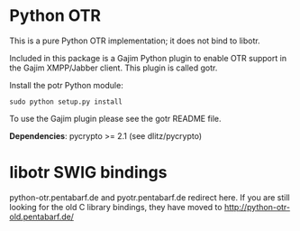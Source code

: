Python OTR
==========
This is a pure Python OTR implementation; it does not bind to libotr.

Included in this package is a Gajim Python plugin to enable OTR support
in the Gajim XMPP/Jabber client. This plugin is called gotr.

Install the potr Python module:

    sudo python setup.py install

To use the Gajim plugin please see the gotr README file.

__Dependencies__: pycrypto >= 2.1 (see dlitz/pycrypto)


libotr SWIG bindings
====================
python-otr.pentabarf.de and pyotr.pentabarf.de redirect here.
If you are still looking for the old C library bindings, they have moved
to <http://python-otr-old.pentabarf.de/>
